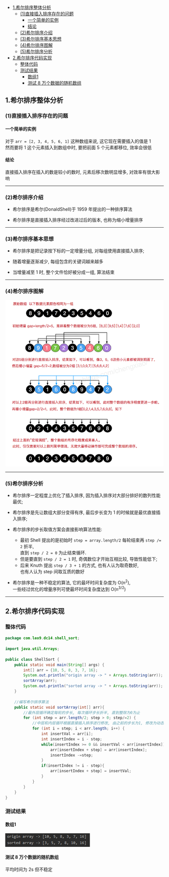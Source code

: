 <!-- TOC -->

- [1.希尔排序整体分析](#1希尔排序整体分析)
  - [(1)直接插入排序存在的问题](#1直接插入排序存在的问题)
    - [一个简单的实例](#一个简单的实例)
    - [结论](#结论)
  - [(2)希尔排序介绍](#2希尔排序介绍)
  - [(3)希尔排序基本思想](#3希尔排序基本思想)
  - [(4)希尔排序图解](#4希尔排序图解)
  - [(5)希尔排序分析](#5希尔排序分析)
- [2.希尔排序代码实现](#2希尔排序代码实现)
  - [整体代码](#整体代码)
  - [测试结果](#测试结果)
    - [数组1](#数组1)
    - [测试 8 万个数据的随机数组](#测试-8-万个数据的随机数组)

<!-- /TOC -->

## 1.希尔排序整体分析
### (1)直接插入排序存在的问题
#### 一个简单的实例  
对于 `arr = [2, 3, 4, 5, 6, 1]` 这种数组来说, 这它现在需要插入的值是 1  
然而要将 1 这个元素插入到数组中时, 要把前面 5 个元素都移位, 效率会很低

#### 结论
直接插入排序在插入的数是较小的数时, 元素后移次数明显增多, 对效率有很大影响

****
### (2)希尔排序介绍
- 希尔排序是希尔(DonaldShell)于 1959 年提出的一种排序算法

- 希尔排序是直接插入排序经过改进过后的版本, 也称为缩小增量排序

****
### (3)希尔排序基本思想 
- 希尔排序是把记录按下标的一定增量分组, 对每组使用直接插入排序; 

- 随着增量逐渐减少, 每组包含的关键词越来越多

- 当增量减至 1 时, 整个文件恰好被分成一组, 算法结束

****
### (4)希尔排序图解
![希尔排序图解](../99.images/2020-05-14-10-42-11.png)

****
### (5)希尔排序分析
- 希尔排序一定程度上优化了插入排序, 因为插入排序对大部分排好的数列性能最优;  
   
- 希尔排序是先让数组大部分变得有序, 最后步长变为 1 的时候就是最优直接插入排序;

- 希尔排序的步长取值方案会直接影响算法性能:  
  - 最初 Shell 提出的是初始时 `step = array.length/2` 每轮结束再 `step /= 2` 折半,  
  直到 `step / 2 = 0` 为止结束循环.
  - 但是要直到 `step / 2 = 1` 时, 奇偶数位才开始互相比较, 导致性能低下;
  - 后来 Knuth 提出 `step / 3 + 1` 的方式, 也有人认为取奇数好,  
  也有人认为 step 间取互质的数好

- 希尔排序是一种不稳定的算法, 它的最坏时间复杂度为 O(n<sup>2</sup>),  
  一些经过优化的增量序列可使最坏时间复杂度达到 O(n<sup>3/2</sup>)

****
## 2.希尔排序代码实现
### 整体代码
```java
package com.leo9.dc14.shell_sort;

import java.util.Arrays;

public class ShellSort {
    public static void main(String[] args) {
        int[] arr = {10, 5, 8, 3, 7, 16};
        System.out.println("origin array -> " + Arrays.toString(arr));
        sortArray(arr);
        System.out.println("sorted array -> " + Arrays.toString(arr));
    }

    //编写希尔排序算法
    public static void sortArray(int[] arr){
        //最外层循环确定每轮的步长, 每次循环步长折半, 直到整除为0为止
        for (int step = arr.length/2; step > 0; step/=2) {
            //中层和内层循环根据直接插入排序进行修改, 由之前的步长为1, 修改为动态步长
            for (int i = step; i < arr.length; i++) {
                int insertVal = arr[i];
                int insertIndex = i - step;
                while(insertIndex >= 0 && insertVal < arr[insertIndex]){
                    arr[insertIndex + step] = arr[insertIndex];
                    insertIndex -=step;
                }
                if(insertIndex != i - step){
                    arr[insertIndex + step] = insertVal;
                }
            }
        }
    }
}

```

### 测试结果
#### 数组1
![array1](../99.images/2020-05-14-17-01-22.png)

#### 测试 8 万个数据的随机数组
平均时间为 2s 但不稳定